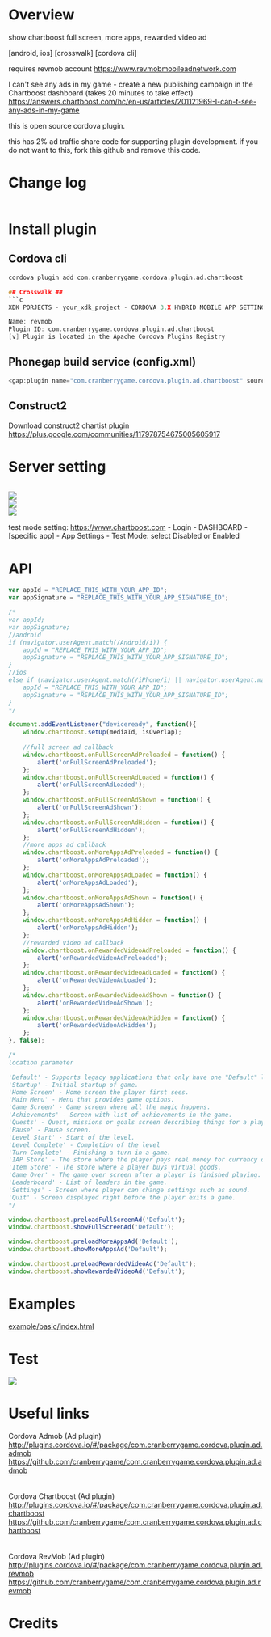 # Overview #
show chartboost full screen, more apps, rewarded video ad

[android, ios] [crosswalk] [cordova cli]

requires revmob account https://www.revmobmobileadnetwork.com

I can't see any ads in my game - create a new publishing campaign in the Chartboost dashboard (takes 20 minutes to take effect)
https://answers.chartboost.com/hc/en-us/articles/201121969-I-can-t-see-any-ads-in-my-game

this is open source cordova plugin.

this has 2% ad traffic share code for supporting plugin development.
if you do not want to this, fork this github and remove this code.

# Change log #
```c
```
# Install plugin #

## Cordova cli ##
```c
cordova plugin add com.cranberrygame.cordova.plugin.ad.chartboost

## Crosswalk ##
```c
XDK PORJECTS - your_xdk_project - CORDOVA 3.X HYBRID MOBILE APP SETTINGS - PLUGINS AND PERMISSIONS - Third Party Plugins - Add a Third Party Plugin - Get Plugin from the Web -

Name: revmob
Plugin ID: com.cranberrygame.cordova.plugin.ad.chartboost
[v] Plugin is located in the Apache Cordova Plugins Registry
```

## Phonegap build service (config.xml) ##
```c
<gap:plugin name="com.cranberrygame.cordova.plugin.ad.chartboost" source="plugins.cordova.io" />
```

## Construct2 ##

Download construct2 chartist plugin
https://plus.google.com/communities/117978754675005605917 

# Server setting #
```c
```

<img src="https://github.com/cranberrygame/com.cranberrygame.cordova.plugin.ad.chartboost/blob/master/doc/app_id.png"><br>
<img src="https://github.com/cranberrygame/com.cranberrygame.cordova.plugin.ad.chartboost/blob/master/doc/publishing_campaign1.png"><br>
<img src="https://github.com/cranberrygame/com.cranberrygame.cordova.plugin.ad.chartboost/blob/master/doc/publishing_campaign2.png">

test mode setting: 
https://www.chartboost.com - Login - DASHBOARD - [specific app] - App Settings - Test Mode: select Disabled or Enabled 

# API #
```javascript
var appId = "REPLACE_THIS_WITH_YOUR_APP_ID";
var appSignature = "REPLACE_THIS_WITH_YOUR_APP_SIGNATURE_ID";

/*
var appId;
var appSignature;
//android
if (navigator.userAgent.match(/Android/i)) {
	appId = "REPLACE_THIS_WITH_YOUR_APP_ID";
	appSignature = "REPLACE_THIS_WITH_YOUR_APP_SIGNATURE_ID";
}
//ios
else if (navigator.userAgent.match(/iPhone/i) || navigator.userAgent.match(/iPad/i)) {
	appId = "REPLACE_THIS_WITH_YOUR_APP_ID";
	appSignature = "REPLACE_THIS_WITH_YOUR_APP_SIGNATURE_ID";
}
*/

document.addEventListener("deviceready", function(){
	window.chartboost.setUp(mediaId, isOverlap);
	
	//full screen ad callback
	window.chartboost.onFullScreenAdPreloaded = function() {
		alert('onFullScreenAdPreloaded');
	};
	window.chartboost.onFullScreenAdLoaded = function() {
		alert('onFullScreenAdLoaded');
	};
	window.chartboost.onFullScreenAdShown = function() {
		alert('onFullScreenAdShown');
	};
	window.chartboost.onFullScreenAdHidden = function() {
		alert('onFullScreenAdHidden');
	};
	//more apps ad callback
	window.chartboost.onMoreAppsAdPreloaded = function() {
		alert('onMoreAppsAdPreloaded');
	};
	window.chartboost.onMoreAppsAdLoaded = function() {
		alert('onMoreAppsAdLoaded');
	};
	window.chartboost.onMoreAppsAdShown = function() {
		alert('onMoreAppsAdShown');
	};
	window.chartboost.onMoreAppsAdHidden = function() {
		alert('onMoreAppsAdHidden');
	};
	//rewarded video ad callback
	window.chartboost.onRewardedVideoAdPreloaded = function() {
		alert('onRewardedVideoAdPreloaded');
	};
	window.chartboost.onRewardedVideoAdLoaded = function() {
		alert('onRewardedVideoAdLoaded');
	};
	window.chartboost.onRewardedVideoAdShown = function() {
		alert('onRewardedVideoAdShown');
	};
	window.chartboost.onRewardedVideoAdHidden = function() {
		alert('onRewardedVideoAdHidden');
	};	
}, false);

/*
location parameter

'Default' - Supports legacy applications that only have one "Default" location
'Startup' - Initial startup of game.
'Home Screen' - Home screen the player first sees.
'Main Menu' - Menu that provides game options.
'Game Screen' - Game screen where all the magic happens.
'Achievements' - Screen with list of achievements in the game.
'Quests' - Quest, missions or goals screen describing things for a player to do.
'Pause' - Pause screen.
'Level Start' - Start of the level.
'Level Complete' - Completion of the level
'Turn Complete' - Finishing a turn in a game.
'IAP Store' - The store where the player pays real money for currency or items.
'Item Store' - The store where a player buys virtual goods.
'Game Over' - The game over screen after a player is finished playing.
'Leaderboard' - List of leaders in the game.
'Settings' - Screen where player can change settings such as sound.
'Quit' - Screen displayed right before the player exits a game.		
*/	

window.chartboost.preloadFullScreenAd('Default');
window.chartboost.showFullScreenAd('Default');

window.chartboost.preloadMoreAppsAd('Default');
window.chartboost.showMoreAppsAd('Default');

window.chartboost.preloadRewardedVideoAd('Default');
window.chartboost.showRewardedVideoAd('Default');
```
# Examples #
<a href="https://github.com/cranberrygame/com.cranberrygame.cordova.plugin.ad.chartboost/blob/master/example/basic/index.html">example/basic/index.html</a><br>

# Test #

<img src="https://github.com/cranberrygame/com.cranberrygame.cordova.plugin.ad.chartboost/blob/master/doc/fullscreen_ad.png">

# Useful links #

Cordova Admob (Ad plugin)<br>
http://plugins.cordova.io/#/package/com.cranberrygame.cordova.plugin.ad.admob<br>
https://github.com/cranberrygame/com.cranberrygame.cordova.plugin.ad.admob<br>
<br>
<br>
Cordova Chartboost (Ad plugin)<br>
http://plugins.cordova.io/#/package/com.cranberrygame.cordova.plugin.ad.chartboost<br>
https://github.com/cranberrygame/com.cranberrygame.cordova.plugin.ad.chartboost<br>
<br>
<br>
Cordova RevMob (Ad plugin)<br>
http://plugins.cordova.io/#/package/com.cranberrygame.cordova.plugin.ad.revmob<br>
https://github.com/cranberrygame/com.cranberrygame.cordova.plugin.ad.revmob<br>

# Credits #

